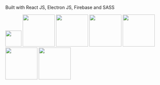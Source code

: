 
Built with React JS, Electron JS, Firebase and SASS

<img src="https://github.com/DamianPyCoder/RandomAssets__icons__V2/blob/main/VSCode-Dark.svg" width="50"> <img src="https://github.com/DamianPyCoder/RandomAssets__icons__V2/blob/main/React-Dark.svg" width="100">
<img src="https://github.com/DamianPyCoder/RandomAssets__icons__V2/blob/main/Electron.svg" width="100">
<img src="https://github.com/DamianPyCoder/RandomAssets__icons__V2/blob/main/Firebase-Dark.svg" width="100">
<img src="https://github.com/DamianPyCoder/RandomAssets__icons__V2/blob/main/Sass.svg" width="100">
<img src="https://github.com/DamianPyCoder/RandomAssets__icons__V2/blob/main/Yarn-Dark.svg" width="100">
<img src="https://github.com/DamianPyCoder/RandomAssets__icons__V2/blob/main/NodeJS-Dark.svg" width="100">

